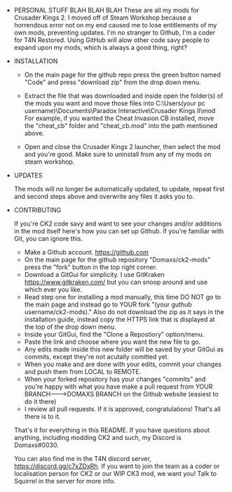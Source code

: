 
-	PERSONAL STUFF BLAH BLAH BLAH
	These are all my mods for Crusader Kings 2. I moved off of Steam Workshop because a horrendous error not on my end caused me to lose entitlements of my own mods, preventing updates. I'm no stranger to Github, I'm a coder for T4N Restored. Using GitHub will alow other code savy people to expand upon my mods, which is always a good thing, right?
	
	
-	INSTALLATION

	- On the main page for the github repo press the green button named "Code" and press "download zip" from the drop down menu.
	
	- Extract the file that was downloaded and inside open the folder(s) of the mods you want and move those files into C:\Users\(your pc username)\Documents\Paradox Interactive\Crusader Kings II\mod
		For example, if you wanted the Cheat Invasion CB installed, move the "cheat_cb" folder and "cheat_cb.mod" into the path mentioned above.
		
	
	- Open and close the Crusader Kings 2 launcher, then select the mod and you're good. Make sure to uninstall from any of my mods on steam workshop.
	
- UPDATES

	The mods will no longer be automatically updated, to update, repeat first and second steps above and overwrite any files it asks you to.
	
- CONTRIBUTING

	If you're CK2 code savy and want to see your changes and/or additions in the mod itself here's how you can set up Github. If you're familiar with Git, you can ignore this.
	
	- Make a Github account. https://github.com
	- On the main page for the github repository "Domaxs/ck2-mods" press the "fork" button in the top right corner.
	- Download a GitGui for simplicity. I use GitKraken https://www.gitkraken.com/ but you can snoop around and use which ever you like.
	- Read step one for installing a mod manually, this time DO NOT go to the main page and instead go to YOUR fork "(your guthub username/ck2-mods)." Also do not download the zip as it says in the installation guide, instead copy the HTTPS link that is displayed at the top of the drop down menu.
	- Inside your GitGui, find the "Clone a Repostiory" option/menu.
	- Paste the link and choose where you want the new file to go.
	- Any edits made inside this new folder will be saved by your GitGui as commits, except they're not acutally comitted yet.
	- When you make and are done with your edits, commit your changes and push them from LOCAL to REMOTE.
	- When your forked repository has your changes "commits" and you're happy with what you have make a pull request from YOUR BRANCH--->DOMAXS BRANCH on the Github website (easiest to do it there)
	- I review all pull requests. If it is approved, congratulations! That's all there is to it.
	
	That's it for everything in this README. If you have questions about anything, including modding CK2 and such, my Discord is Domaxs#0030.
	
	You can also find me in the T4N discord server, https://discord.gg/c7xZDxRh. If you want to join the team as a coder or localisation person for CK2 or our WIP CK3 mod, we want you! Talk to Squirrel in the server for more info.


